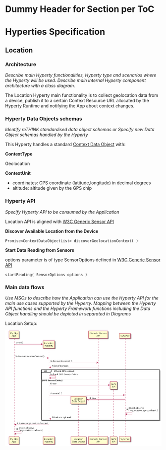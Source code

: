 Dummy Header for Section per ToC
================================

Hyperties Specification
=======================

Location
-------------------

### Architecture

*Describe main Hyperty functionalities, Hyperty type and scenarios where the Hyperty will be used. Describe main internal Hyperty component architecture with a class diagram.*

The Location Hyperty main functionality is to collect geolocation data from a device, publish it to a certain Context Resource URL allocated by the Hyperty Runtime and notifying the App about context changes.

### Hyperty Data Objects schemas

*Identify reTHINK standardised data object schemas or Specify new Data Object schemas handled by the Hyperty*

This Hyperty handles a standard [Context Data Object](https://github.com/reTHINK-project/architecture/tree/master/docs/datamodel/context) with:

**ContextType**

Geolocation


**ContextUnit**

-	coordinates: GPS coordinate (latitude,longitude) in decimal degrees
-	altitude: altitude given by the GPS chip

### Hyperty API

*Specify Hyperty API to be consumed by the Application*

Location API is aligned with [W3C Generic Sensor API](http://www.w3.org/TR/2015/WD-generic-sensor-20151015/)

**Discover Available Location from the Device**

```
Promise<ContextDataObjectList> discoverGeolocationContext( )
```

**Start Data Reading from Sensors**

options parameter is of type SensorOptions defined in [W3C Generic Sensor API](http://www.w3.org/TR/2015/WD-generic-sensor-20151015/#the-sensor-interface)

```
startReading( SensorOptions options )
```

### Main data flows

*Use MSCs to describe how the Application can use the Hyperty API for the main use cases supported by the Hyperty. Mapping between the Hyperty API functions and the Hyperty Framework functions including the Data Object handling should be depicted in separated in Diagrams*

Location Setup:

![Location Setup](location-setup.png)


